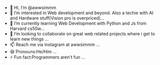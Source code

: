 - 👋 Hi, I’m @awwsimmm
- 👀 I’m interested in Web development and beyond. Also a techie with AI and Hardware stuff(Vision pro is overpriced)...
- 🌱 I’m currently learning Web Development with Python and Js from Harvard cs50w...
- 💞️ I’m looking to collaborate on great web related projects where i get to learn new things ...
- 📫 Reach me via instagram at awwsimmm ...
- 😄 Pronouns:He/Him ...
- ⚡ Fun fact:Programmers aren't fun ...

<!---
awwsimmm/awwsimmm is a ✨ special ✨ repository because its `README.md` (this file) appears on your GitHub profile.
You can click the Preview link to take a look at your changes.
--->
